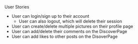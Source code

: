 User Stories
- User can login/sign up to their account
  - User can also logout, which will delete their session
- User can create/delete multiple pictures on their profile page 
- User can add/delete their comments on the DiscoverPage
- User can add likes to other posts on the DisoverPage